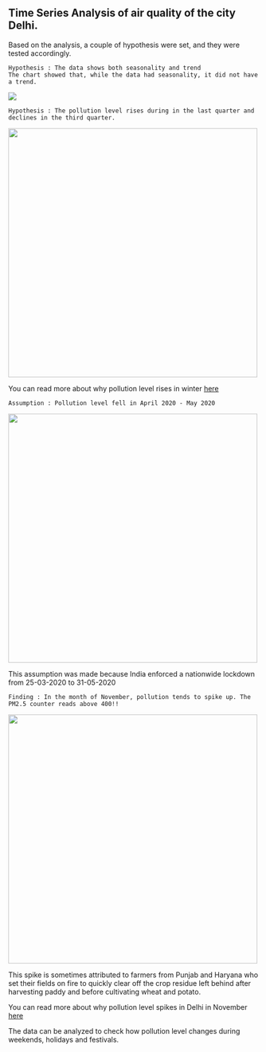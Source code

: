 ## Time Series Analysis of air quality of the city Delhi.
Based on the analysis, a couple of hypothesis were set, and they were tested accordingly. 

```
Hypothesis : The data shows both seasonality and trend
The chart showed that, while the data had seasonality, it did not have a trend.
````
<img src = "screen_shots/seasonality.png">

```
Hypothesis : The pollution level rises during in the last quarter and declines in the third quarter.
```
<img src = "screen_shots/Quarterly.png" height="500">

You can read more about why pollution level rises in winter [here](https://www.accuweather.com/en/health-wellness/why-air-pollution-is-worse-in-winter/689434#:~:text=Cold%20air%20is%20denser%20and%20moves%20slower%20than%20warm%20air,rate%20than%20during%20the%20summer.)

```
Assumption : Pollution level fell in April 2020 - May 2020
```
<img src = "screen_shots/lock_down.png" height="500">

This assumption was made because India enforced a nationwide lockdown from 25-03-2020 to 31-05-2020

```
Finding : In the month of November, pollution tends to spike up. The PM2.5 counter reads above 400!!
```
<img src = "screen_shots/anamolies.png" height="500">

This spike is sometimes attributed to farmers from Punjab and Haryana who set their fields on fire to quickly clear off the crop residue left behind after harvesting paddy and before cultivating wheat and potato.

You can read more about why pollution level spikes in Delhi in November [here](https://www.nationalgeographic.com/environment/article/new-delhi-burning-season-makes-air-even-more-dangerous-can-anything-be-done)

The data can be analyzed to check how pollution level changes during weekends, holidays and festivals. 